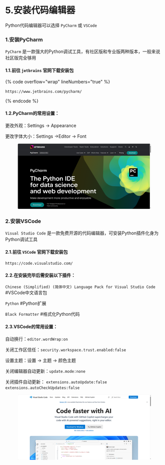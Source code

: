 # 5.安装代码编辑器

Python代码编辑器可以选择 `PyCharm` 或 `VSCode`

### 1.安装PyCharm

`PyCharm` 是一款强大的Python调试工具，有社区版和专业版两种版本，一般来说社区版完全够用

#### 1.1.前往 `jetbrains` 官网下载安装包

{% code overflow="wrap" lineNumbers="true" %}
```
https://www.jetbrains.com/pycharm/
```
{% endcode %}

#### 1.2.PyCharm的常用设置：

&#x20; 更改外观：Settings -> Appearance

&#x20; 更改字体大小：Settings ->Editor -> Font

<figure><img src="../.gitbook/assets/Snipaste_2024-11-17_12-10-52.png" alt=""><figcaption></figcaption></figure>

### 2.安装VSCode

`Visual Studio Code` 是一款免费开源的代码编辑器，可安装Python插件化身为Python调试工具

#### 2.1.前往 `VSCode` 官网下载安装包

```
https://code.visualstudio.com/
```

#### 2.2.在安装完毕后需安装以下插件：

&#x20; `Chinese (Simplified) (简体中文) Language Pack for Visual Studio Code`  #VSCode中文语言包

&#x20; `Python`  #Python扩展

&#x20; `Black Formatter`  #格式化Python代码

#### 2.3.VSCode的常用设置：

&#x20; 自动换行：`editor.wordWrap:on`

&#x20; 关闭工作区信任：`security.workspace.trust.enabled:false`

&#x20; 设置主题：设置 -> 主题 -> 颜色主题

&#x20; 关闭编辑器自动更新：`update.mode:none`

&#x20; 关闭插件自动更新： `extensions.autoUpdate:false` `extensions.autoCheckUpdates:false`

<figure><img src="../.gitbook/assets/Snipaste_2024-11-17_12-10-35.png" alt=""><figcaption></figcaption></figure>

